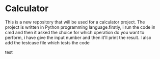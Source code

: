 # Calculator
This is a new repository that will be used for a calculator project. The project is written in Python programming language.firstly, i run the code in cmd and then it asked the choice for which operation do you want to perform, i have give the input number and then it'll print the result. I also add the testcase file which tests the code 


test

